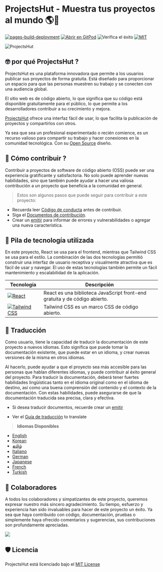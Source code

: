 # **ProjectsHut - Muestra tus proyectos al mundo 🌎🌈**

[![pages-build-deployment](https://github.com/priyankarpal/ProjectsHut/actions/workflows/pages/pages-build-deployment/badge.svg?branch=main)](https://github.com/priyankarpal/ProjectsHut/actions/workflows/pages/pages-build-deployment) [![Abrir en GitPod](https://img.shields.io/badge/Gitpod-Ready--to--Code-blue?logo=gitpod)](https://gitpod.io/#https://github.com/priyankarpal/ProjectsHut) ![Verifica el éxito](https://badgen.net/github/checks/node-formidable/node-formidable) [![MIT](https://badgen.net/badge/license/MIT/blue)](https://github.com/priyankarpal/ProjectsHut/blob/main/LICENSE)

![ProjectsHut](https://user-images.githubusercontent.com/88102392/226441712-c3c2f3bb-70f5-4f47-be91-3168a60ffbe7.png)

## 🤓 por qué ProjectsHut ?

ProjectsHut es una plataforma innovadora que permite a los usuarios publicar sus proyectos de forma gratuita. Está diseñado para proporcionar un espacio para que las personas muestren su trabajo y se conecten con una audiencia global.

El sitio web es de código abierto, lo que significa que su código está disponible gratuitamente para el público, lo que permite a los desarrolladores contribuir a su crecimiento y mejora.

[ProjectsHut](https://projectshut.vercel.app) ofrece una interfaz fácil de usar, lo que facilita la publicación de proyectos y compartirlos con otros.

Ya sea que sea un profesional experimentado o recién comience, es un recurso valioso para compartir su trabajo y hacer conexiones en la comunidad tecnológica. Con su [Open Source](https://opensource.guide) diseño.

## 🤔 Cómo contribuir ?

Contribuir a proyectos de software de código abierto (OSS) puede ser una experiencia gratificante y satisfactoria. No solo puede aprender nuevas habilidades, sino que también puede ayudar a hacer una valiosa contribución a un proyecto que beneficia a la comunidad en general.

> Estos son algunos pasos que puede seguir para contribuir a este proyecto:

- Recuerda leer [Código de conducta](https://github.com/priyankarpal/ProjectsHut/blob/main/CODE_OF_CONDUCT.md) antes de contribuir.
- Siga el [Documentos de contribución](/contributing.md).
- Crear un [emitir](https://github.com/priyankarpal/ProjectsHut/issues/new/choose) para informar de errores y vulnerabilidades o agregar una nueva característica.

## 🧰 Pila de tecnología utilizada

En este proyecto, React se usa para el frontend, mientras que Tailwind CSS se usa para el estilo. La combinación de las dos tecnologías permitió construir una interfaz de usuario receptiva y visualmente atractiva que es fácil de usar y navegar. El uso de estas tecnologías también permite un fácil mantenimiento y escalabilidad de la aplicación.

| Tecnología                                                                                                                                           | Descripción                                                                |
| ---------------------------------------------------------------------------------------------------------------------------------------------------- | -------------------------------------------------------------------------- |
| [![React](https://img.shields.io/badge/-React-blue?style=flat-square&logo=react&logoColor=white)](https://reactjs.org/)                              | React es una biblioteca JavaScript front-end gratuita y de código abierto. |
| [![Tailwind CSS](https://img.shields.io/badge/-Tailwind%20CSS-38B2AC?style=flat-square&logo=tailwind-css&logoColor=white)](https://tailwindcss.com/) | Tailwind CSS es un marco CSS de código abierto.                            |

## 📙 Traducción

Como usuario, tiene la capacidad de traducir la documentación de este proyecto a nuevos idiomas. Esto significa que puede tomar la documentación existente, que puede estar en un idioma, y crear nuevas versiones de la misma en otros idiomas.

Al hacerlo, puede ayudar a que el proyecto sea más accesible para las personas que hablan diferentes idiomas, y puede contribuir al éxito general del proyecto. Para traducir la documentación, deberá tener fuertes habilidades lingüísticas tanto en el idioma original como en el idioma de destino, así como una buena comprensión del contenido y el contexto de la documentación. Con estas habilidades, puede asegurarse de que la documentación traducida sea precisa, clara y efectiva.

- Si desea traducir documentos, recuerde crear un [emitir](https://github.com/priyankarpal/ProjectsHut/issues/new?assignees=&labels=Translate&template=translation-.md&title=+Translate)

- Ver el [Guía de traducción](https://github.com/priyankarpal/ProjectsHut/blob/main/translations/translation_guide.md) to translate

> **Idiomas Disponibles**

- [English](https://github.com/priyankarpal/ProjectsHut)
- [Korean](https://github.com/priyankarpal/ProjectsHut/tree/main/translations/Korean)
- [தமிழ்](https://github.com/priyankarpal/ProjectsHut/tree/main/translations/Tamil)
- [Italiano](https://github.com/priyankarpal/ProjectsHut/tree/main/translations/Italian)
- [German](https://github.com/priyankarpal/ProjectsHut/tree/main/translations/German)
- [Japanese](https://github.com/priyankarpal/ProjectsHut/tree/main/translations/Japanese)
- [French](https://github.com/priyankarpal/ProjectsHut/tree/main/translations/French)
- [Turkish](https://github.com/priyankarpal/ProjectsHut/tree/main/translations/Turkish)

## 🤝 Colaboradores

A todos los colaboradores y simpatizantes de este proyecto, queremos expresar nuestro más sincero agradecimiento. Su tiempo, esfuerzo y experiencia han sido invaluables para hacer de este proyecto un éxito. Ya sea que haya contribuido con código, documentación, pruebas o simplemente haya ofrecido comentarios y sugerencias, sus contribuciones son profundamente apreciadas.

<a href="https://github.com/priyankarpal/ProjectsHut/graphs/contributors">
  <img src="https://contrib.rocks/image?repo=priyankarpal/ProjectsHut" />
</a>

## 🛡️ Licencia

ProjectsHut está licenciado bajo el [MIT License ](https://github.com/priyankarpal/ProjectsHut/blob/main/LICENSE)
